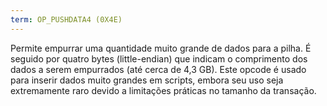 ```yaml
---
term: OP_PUSHDATA4 (0X4E)
---
```


Permite empurrar uma quantidade muito grande de dados para a pilha. É seguido por quatro bytes (little-endian) que indicam o comprimento dos dados a serem empurrados (até cerca de 4,3 GB). Este opcode é usado para inserir dados muito grandes em scripts, embora seu uso seja extremamente raro devido a limitações práticas no tamanho da transação.